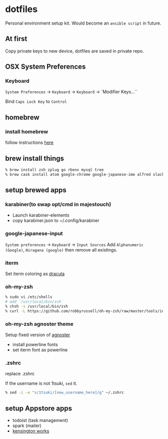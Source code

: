 # dotfiles
Personal environment setup kit. Would become an `ansible script` in future.

## At first
Copy private keys to new device, dotfiles are saved in private repo.

## OSX System Preferences
### Keyboard
`System Preferences` -> `Keyboard` -> `Keyboard` -> `Modifier Keys...``

Bind `Caps Lock Key` to `Control`

## homebrew
### install homebrew
follow instructions [here](https://brew.sh/index_ja)

## brew install things
```bash
% brew install zsh zplug go rbenv mysql tree
% brew cask install atom google-chrome google-japanese-ime alfred slack jetbrains-toolbox docker kindle vlc iterm2 evernote firefox zoom yt-music karabiner-elements
```

## setup brewed apps
### karabiner(to swap opt/cmd in majestouch)
- Launch karabiner-elements
- copy karabiner.json to ~/.config/karabiner


### google-japanese-input
`System preferences` -> `Keyboard` -> `Input Sources`
Add `Alphanumeric (Google)`, `Hiragana (google)` then remove all existings.

### iterm
Set iterm coloring as [dracula](https://draculatheme.com/iterm/)

### oh-my-zsh
```bash
% sudo vi /etc/shells
# add `/usr/local/bin/zsh`
% chsh -s /usr/local/bin/zsh
% curl -L https://github.com/robbyrussell/oh-my-zsh/raw/master/tools/install.sh | sh
```

### oh-my-zsh agnoster theme
Setup fixed version of [agnoster](https://github.com/CyberLight/agnoster.zsh-theme)
- install powerline fonts
- set iterm font as powerline

### .zshrc
replace .zshrc

If the username is not 1tsuki, `sed` it.
```bash
% sed -i -e "s/1tsuki/[new_username_here]/g" ~/.zshrc
```

## setup Appstore apps
- todoist (task management)
- spark (mailer)
- [kensington works](https://www.kensington.com/ja-jp/software/kensingtonworks/)
